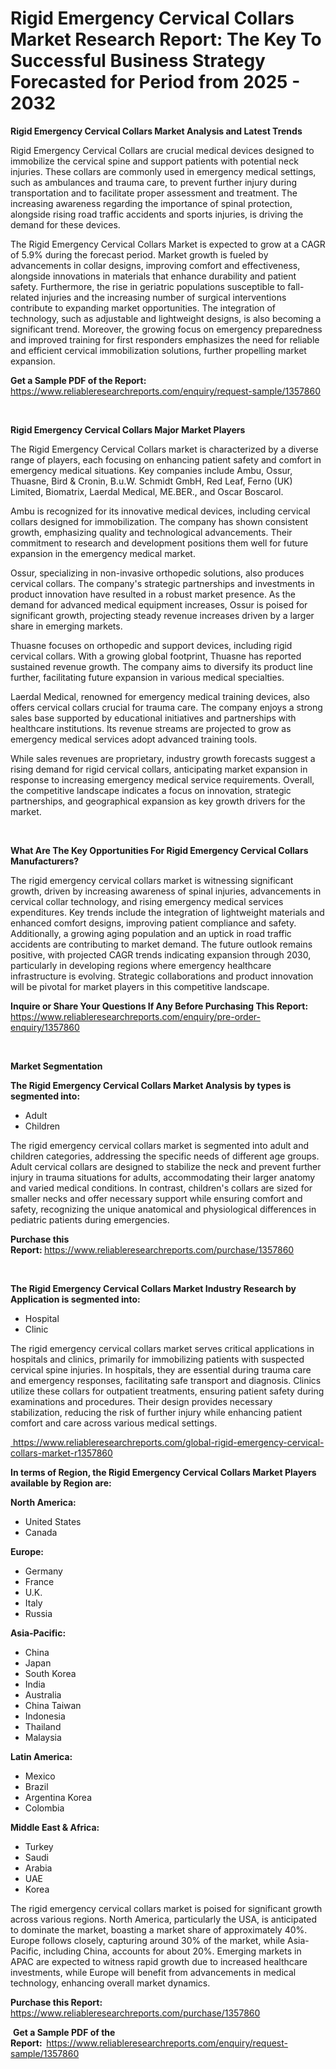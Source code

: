 <p><h1>Rigid Emergency Cervical Collars Market Research Report: The Key To Successful Business Strategy Forecasted for Period from 2025 - 2032</h1></p><p><strong>Rigid Emergency Cervical Collars Market Analysis and Latest Trends</strong></p>
<p><p>Rigid Emergency Cervical Collars are crucial medical devices designed to immobilize the cervical spine and support patients with potential neck injuries. These collars are commonly used in emergency medical settings, such as ambulances and trauma care, to prevent further injury during transportation and to facilitate proper assessment and treatment. The increasing awareness regarding the importance of spinal protection, alongside rising road traffic accidents and sports injuries, is driving the demand for these devices.</p><p>The Rigid Emergency Cervical Collars Market is expected to grow at a CAGR of 5.9% during the forecast period. Market growth is fueled by advancements in collar designs, improving comfort and effectiveness, alongside innovations in materials that enhance durability and patient safety. Furthermore, the rise in geriatric populations susceptible to fall-related injuries and the increasing number of surgical interventions contribute to expanding market opportunities. The integration of technology, such as adjustable and lightweight designs, is also becoming a significant trend. Moreover, the growing focus on emergency preparedness and improved training for first responders emphasizes the need for reliable and efficient cervical immobilization solutions, further propelling market expansion.</p></p>
<p><strong>Get a Sample PDF of the Report:&nbsp;</strong> <a href="https://www.reliableresearchreports.com/enquiry/request-sample/1357860?utm_campaign=3084&utm_medium=2&utm_source=Github&utm_content=ia&utm_term=14042025&utm_id=rigid-emergency-cervical-collars">https://www.reliableresearchreports.com/enquiry/request-sample/1357860</a></p>
<p>&nbsp;</p>
<p><strong>Rigid Emergency Cervical Collars Major Market Players</strong></p>
<p><p>The Rigid Emergency Cervical Collars market is characterized by a diverse range of players, each focusing on enhancing patient safety and comfort in emergency medical situations. Key companies include Ambu, Ossur, Thuasne, Bird & Cronin, B.u.W. Schmidt GmbH, Red Leaf, Ferno (UK) Limited, Biomatrix, Laerdal Medical, ME.BER., and Oscar Boscarol.</p><p>Ambu is recognized for its innovative medical devices, including cervical collars designed for immobilization. The company has shown consistent growth, emphasizing quality and technological advancements. Their commitment to research and development positions them well for future expansion in the emergency medical market.</p><p>Ossur, specializing in non-invasive orthopedic solutions, also produces cervical collars. The company's strategic partnerships and investments in product innovation have resulted in a robust market presence. As the demand for advanced medical equipment increases, Ossur is poised for significant growth, projecting steady revenue increases driven by a larger share in emerging markets.</p><p>Thuasne focuses on orthopedic and support devices, including rigid cervical collars. With a growing global footprint, Thuasne has reported sustained revenue growth. The company aims to diversify its product line further, facilitating future expansion in various medical specialties.</p><p>Laerdal Medical, renowned for emergency medical training devices, also offers cervical collars crucial for trauma care. The company enjoys a strong sales base supported by educational initiatives and partnerships with healthcare institutions. Its revenue streams are projected to grow as emergency medical services adopt advanced training tools.</p><p>While sales revenues are proprietary, industry growth forecasts suggest a rising demand for rigid cervical collars, anticipating market expansion in response to increasing emergency medical service requirements. Overall, the competitive landscape indicates a focus on innovation, strategic partnerships, and geographical expansion as key growth drivers for the market.</p></p>
<p>&nbsp;</p>
<p><strong>What Are The Key Opportunities For Rigid Emergency Cervical Collars Manufacturers?</strong></p>
<p><p>The rigid emergency cervical collars market is witnessing significant growth, driven by increasing awareness of spinal injuries, advancements in cervical collar technology, and rising emergency medical services expenditures. Key trends include the integration of lightweight materials and enhanced comfort designs, improving patient compliance and safety. Additionally, a growing aging population and an uptick in road traffic accidents are contributing to market demand. The future outlook remains positive, with projected CAGR trends indicating expansion through 2030, particularly in developing regions where emergency healthcare infrastructure is evolving. Strategic collaborations and product innovation will be pivotal for market players in this competitive landscape.</p></p>
<p><strong>Inquire or Share Your Questions If Any Before Purchasing This Report:</strong> <a href="https://www.reliableresearchreports.com/enquiry/pre-order-enquiry/1357860?utm_campaign=3084&utm_medium=2&utm_source=Github&utm_content=ia&utm_term=14042025&utm_id=rigid-emergency-cervical-collars">https://www.reliableresearchreports.com/enquiry/pre-order-enquiry/1357860</a></p>
<p>&nbsp;</p>
<p><strong>Market Segmentation</strong></p>
<p><strong>The Rigid Emergency Cervical Collars Market Analysis by types is segmented into:</strong></p>
<p><ul><li>Adult</li><li>Children</li></ul></p>
<p><p>The rigid emergency cervical collars market is segmented into adult and children categories, addressing the specific needs of different age groups. Adult cervical collars are designed to stabilize the neck and prevent further injury in trauma situations for adults, accommodating their larger anatomy and varied medical conditions. In contrast, children's collars are sized for smaller necks and offer necessary support while ensuring comfort and safety, recognizing the unique anatomical and physiological differences in pediatric patients during emergencies.</p></p>
<p><strong>Purchase this Report:&nbsp;</strong><a href="https://www.reliableresearchreports.com/purchase/1357860?utm_campaign=3084&utm_medium=2&utm_source=Github&utm_content=ia&utm_term=14042025&utm_id=rigid-emergency-cervical-collars">https://www.reliableresearchreports.com/purchase/1357860</a></p>
<p>&nbsp;</p>
<p><strong>The Rigid Emergency Cervical Collars Market Industry Research by Application is segmented into:</strong></p>
<p><ul><li>Hospital</li><li>Clinic</li></ul></p>
<p><p>The rigid emergency cervical collars market serves critical applications in hospitals and clinics, primarily for immobilizing patients with suspected cervical spine injuries. In hospitals, they are essential during trauma care and emergency responses, facilitating safe transport and diagnosis. Clinics utilize these collars for outpatient treatments, ensuring patient safety during examinations and procedures. Their design provides necessary stabilization, reducing the risk of further injury while enhancing patient comfort and care across various medical settings.</p></p>
<p><a href="https://www.reliableresearchreports.com/global-rigid-emergency-cervical-collars-market-r1357860?utm_campaign=3084&utm_medium=2&utm_source=Github&utm_content=ia&utm_term=14042025&utm_id=rigid-emergency-cervical-collars">&nbsp;https://www.reliableresearchreports.com/global-rigid-emergency-cervical-collars-market-r1357860</a></p>
<p><strong>In terms of Region, the Rigid Emergency Cervical Collars Market Players available by Region are:</strong></p>
<p>
    <p> <strong> North America: </strong>
        <ul>
            <li>United States</li>
            <li>Canada</li>
        </ul>
        </p> 
    <p> <strong> Europe: </strong>
        <ul>
            <li>Germany</li>
            <li>France</li>
            <li>U.K.</li>
            <li>Italy</li>
            <li>Russia</li>
        </ul>
        </p> 
    <p> <strong> Asia-Pacific: </strong>
        <ul>
            <li>China</li>
            <li>Japan</li>
            <li>South Korea</li>
            <li>India</li>
            <li>Australia</li>
            <li>China Taiwan</li>
            <li>Indonesia</li>
            <li>Thailand</li>
            <li>Malaysia</li>
        </ul>
        </p> 
    <p> <strong> Latin America: </strong>
        <ul>
            <li>Mexico</li>
            <li>Brazil</li>
            <li>Argentina Korea</li>
            <li>Colombia</li>
        </ul>
        </p> 
    <p> <strong> Middle East & Africa: </strong>
        <ul>
            <li>Turkey</li>
            <li>Saudi</li>
            <li>Arabia</li>
            <li>UAE</li>
            <li>Korea</li>
        </ul>
    </p>
    </p>
<p><p>The rigid emergency cervical collars market is poised for significant growth across various regions. North America, particularly the USA, is anticipated to dominate the market, boasting a market share of approximately 40%. Europe follows closely, capturing around 30% of the market, while Asia-Pacific, including China, accounts for about 20%. Emerging markets in APAC are expected to witness rapid growth due to increased healthcare investments, while Europe will benefit from advancements in medical technology, enhancing overall market dynamics.</p></p>
<p><strong>Purchase this Report: </strong><a href="https://www.reliableresearchreports.com/purchase/1357860?utm_campaign=3084&utm_medium=2&utm_source=Github&utm_content=ia&utm_term=14042025&utm_id=rigid-emergency-cervical-collars">https://www.reliableresearchreports.com/purchase/1357860</a></p>
<p>&nbsp;<strong>Get a Sample PDF of the Report:&nbsp;&nbsp;</strong><a href="https://www.reliableresearchreports.com/enquiry/request-sample/1357860?utm_campaign=3084&utm_medium=2&utm_source=Github&utm_content=ia&utm_term=14042025&utm_id=rigid-emergency-cervical-collars">https://www.reliableresearchreports.com/enquiry/request-sample/1357860</a></p>
<p><strong></strong></p>
<p><p></p><p></p><p></p></p>